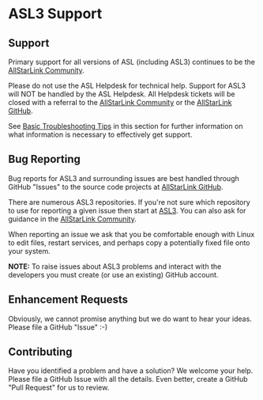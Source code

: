 # ASL3 Support

## Support
Primary support for all versions of ASL (including ASL3) continues to be the [AllStarLink Community](https://community.allstarlink.org/).

Please do not use the ASL Helpdesk for technical help. Support for ASL3 will NOT be handled by the ASL Helpdesk. All Helpdesk tickets will be closed with a referral to the [AllStarLink Community](https://community.allstarlink.org/) or the [AllStarLink GitHub](https://github.com/AllStarLink).

See [Basic Troubleshooting Tips](./troubleshooting.md) in this section for further information on what information is necessary to effectively get support.

## Bug Reporting
Bug reports for ASL3 and surrounding issues are best handled through GitHub "Issues" to the source code projects at [AllStarLink GitHub](https://github.com/AllStarLink).

There are numerous ASL3 repositories. If you're not sure which repository to use for reporting a given issue then start at [ASL3](https://github.com/AllStarLink/ASL3). You can also ask for guidance in the [AllStarLink Community](https://community.allstarlink.org/).

When reporting an issue we ask that you be comfortable enough with Linux to edit files, restart services, and perhaps copy a potentially fixed file onto your system.

**NOTE:** To raise issues about ASL3 problems and interact with the developers you must create (or use an existing) GitHub account.

## Enhancement Requests
Obviously, we cannot promise anything but we do want to hear your ideas. Please file a GitHub "Issue" :-)

## Contributing
Have you identified a problem and have a solution? We welcome your help. Please file a GitHub Issue with all the details. Even better, create a GitHub "Pull Request" for us to review.
